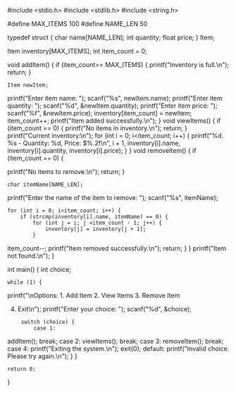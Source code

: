 #include <stdio.h> 
#include <stdlib.h> 
#include <string.h> 
 
#define MAX_ITEMS 100 
#define NAME_LEN 50 
 
typedef struct { 
    char name[NAME_LEN]; 
    int quantity; 
    float price; 
} Item; 
 
Item inventory[MAX_ITEMS]; 
int item_count = 0; 
 
void addItem() { 
    if (item_count>= MAX_ITEMS) { 
printf("Inventory is full.\n"); 
        return; 
    } 
 
    Item newItem; 
printf("Enter item name: "); 
scanf("%s", newItem.name); 
printf("Enter item quantity: "); 
scanf("%d", &newItem.quantity); 
printf("Enter item price: "); 
scanf("%f", &newItem.price); 
inventory[item_count] = newItem; 
item_count++; 
printf("Item added successfully.\n"); 
} 
void viewItems() { 
if (item_count == 0) { 
printf("No items in inventory.\n"); 
return; 
} 
printf("Current inventory:\n"); 
for (int i = 0; i<item_count; i++) { 
printf("%d. %s - Quantity: %d, Price: $%.2f\n", i + 1, 
inventory[i].name, inventory[i].quantity, inventory[i].price); 
} 
} 
void removeItem() { 
if (item_count == 0) { 
 
printf("No items to remove.\n"); 
        return; 
    } 
 
    char itemName[NAME_LEN]; 
printf("Enter the name of the item to remove: "); 
scanf("%s", itemName); 
 
    for (int i = 0; i<item_count; i++) { 
        if (strcmp(inventory[i].name, itemName) == 0) { 
            for (int j = i; j <item_count - 1; j++) { 
                inventory[j] = inventory[j + 1]; 
            } 
item_count--; 
printf("Item removed successfully.\n"); 
            return; 
        } 
    } 
printf("Item not found.\n"); 
} 
 
int main() { 
    int choice; 
 
    while (1) { 
printf("\nOptions: 1. Add Item 2. View Items 3. Remove Item 
 
4. Exit\n"); 
printf("Enter your choice: "); 
scanf("%d", &choice); 
 
        switch (choice) { 
            case 1: 
addItem(); 
                break; 
            case 2: 
viewItems(); 
                break; 
            case 3: 
removeItem(); 
                break; 
            case 4: 
printf("Exiting the system.\n"); 
exit(0); 
            default: 
printf("Invalid choice. Please try again.\n"); 
        } 
    } 
 
    return 0; 
} 
